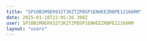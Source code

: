 ```yaml
---
title: "SP10B1M9ER932T3KZTZPBSP1ENHEEZRBPE12166RM"
date: 2025-01-10T22:05:26.398Z
user: SP10B1M9ER932T3KZTZPBSP1ENHEEZRBPE12166RM
layout: "users"
---
```

    